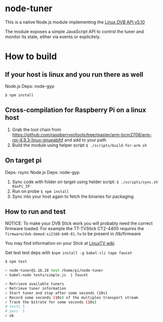 # node-tuner

This is a native Node.js module implementing the [Linux DVB API v5.10](https://linuxtv.org/downloads/v4l-dvb-apis/uapi/dvb/dvbapi.html)

The module exposes a simple JavaScript API to control the tuner and monitor its state, either via events or explicitely.

# How to build

## If your host is linux and you run there as well

Node.js Deps: node-gyp

```
$ npm install
```

## Cross-compilation for Raspberry Pi on a linux host

1. Grab the tool chain from https://github.com/raspberrypi/tools/tree/master/arm-bcm2708/arm-rpi-4.9.3-linux-gnueabihf and add to your path
2. Build the module using helper script  ```$ ./scripts/build-for-arm.sh```

## On target pi

Deps: rsync
Node.js Deps: node-gyp 

1. Sync code with folder on target using helder script: ```$ ./scripts/sync.sh RasPi_IP```
2. Run on probe ```$ npm install``` 
3. Sync into your host again to fetch the binaries for packaging

## How to run and test

NOTICE: To make your DVB Stick work you will probably need the correct firmware loaded. For example the TT-TVStick CT2-4400 requires the ```firmware/dvb-demod-si2168-b40-01.fw``` to be present in /lib/firmware

You may find information on your Stick at [LinuxTV wiki](https://linuxtv.org/wiki/index.php/DVB-T2_USB_Devices)

Get test test deps with ```$npm install -g babel-cli tape faucet```

```bash
$ npm test

> node-tuner@1.16.10 test /home/pi/node-tuner
> babel-node tests/simple.js  | faucet

✓ Retrieve available tuners
✓ Retrieve tuner information
✓ Start tuner and stop after some seconds (10s)
✓ Record some seconds (10s) of the multiplex transport stream
✓ Track the bitrate for some seconds (10s)
# tests 5
# pass  5
✓ ok
```
